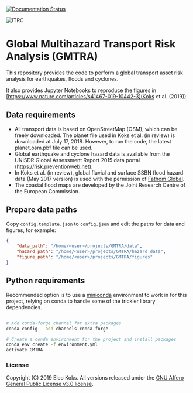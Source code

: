 [![Documentation Status](https://readthedocs.org/projects/gmtra/badge/?version=latest)](https://gmtra.readthedocs.io/en/latest/?badge=latest)

![ITRC](https://www.itrc.org.uk/wp-content/themes/itrc-mistral/images/ITRC-mistral.png)

# Global Multihazard Transport Risk Analysis (GMTRA)

This repository provides the code to perform a global transport asset risk analysis for earthquakes, floods and cyclones. 

It also provides Jupyter Notebooks to reproduce the figures in [https://www.nature.com/articles/s41467-019-10442-3](Koks et al. (2019)). 

## Data requirements
* All transport data is based on OpenStreetMap (OSM), which can be freely downloaded. The planet file used in Koks et al. (in review) is downloaded at July 17, 2018. However, to run the code, the latest planet.osm.pbf file can be used.
* Global earthquake and cyclone hazard data is available from the UNISDR Global Assessment Report 2015 data portal (https://risk.preventionweb.net). 
* In Koks et al. (in review), global fluvial and surface SSBN flood hazard data (May 2017 version) is used with the permission of [Fathom Global](http://www.fathom.global/). 
* The coastal flood maps are developed by the Joint Research Centre of the European Commission. 

## Prepare data paths

Copy `config.template.json` to `config.json` and edit the paths for data and
figures, for example:

```json
{
    "data_path": "/home/<user>/projects/GMTRA/data",
    "hazard_path": "/home/<user>/projects/GMTRA/hazard_data",
    "figure_path": "/home/<user>/projects/GMTRA/figures"
}
```

## Python requirements

Recommended option is to use a [miniconda](https://conda.io/miniconda.html)
environment to work in for this project, relying on conda to handle some of the
trickier library dependencies.

```bash

# Add conda-forge channel for extra packages
conda config --add channels conda-forge

# Create a conda environment for the project and install packages
conda env create -f environment.yml
activate GMTRA

```


### License
Copyright (C) 2019 Elco Koks. All versions released under the [GNU Affero General Public License v3.0 license](LICENSE).
